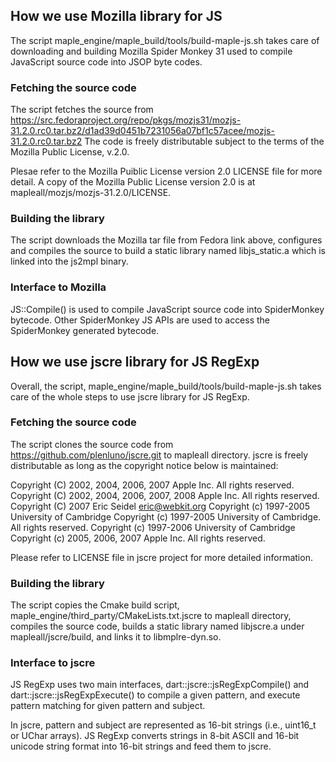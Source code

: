 ## How we use Mozilla library for JS

The script maple_engine/maple_build/tools/build-maple-js.sh takes care of
downloading and building Mozilla Spider Monkey 31 used to compile 
JavaScript source code into JSOP byte codes.

### Fetching the source code

The script fetches the source from 
https://src.fedoraproject.org/repo/pkgs/mozjs31/mozjs-31.2.0.rc0.tar.bz2/d1ad39d0451b7231056a07bf1c57acee/mozjs-31.2.0.rc0.tar.bz2
The code is freely distributable subject to the terms of the Mozilla Public
License, v.2.0.

Plesae refer to the Mozilla Puiblic License version 2.0 LICENSE file for more detail. 
A copy of the Mozilla Public License version 2.0 is at mapleall/mozjs/mozjs-31.2.0/LICENSE.

### Building the library

The script downloads the Mozilla tar file from Fedora link above, configures and compiles
the source to build a static library named libjs_static.a which is linked into the
js2mpl binary.

### Interface to Mozilla

JS::Compile() is used to compile JavaScript source code into SpiderMonkey bytecode.
Other SpiderMonkey JS APIs are used to access the SpiderMonkey generated bytecode.


## How we use jscre library for JS RegExp

Overall, the script, maple_engine/maple_build/tools/build-maple-js.sh takes care
of the whole steps to use jscre library for JS RegExp.

### Fetching the source code

The script clones the source code from https://github.com/plenluno/jscre.git
to mapleall directory. jscre is freely distributable as long as the copyright notice
below is maintained:

Copyright (C) 2002, 2004, 2006, 2007 Apple Inc. All rights reserved.
Copyright (C) 2002, 2004, 2006, 2007, 2008 Apple Inc.  All rights reserved.
Copyright (C) 2007 Eric Seidel <eric@webkit.org>
Copyright (c) 1997-2005 University of Cambridge
Copyright (c) 1997-2005 University of Cambridge. All rights reserved.
Copyright (c) 1997-2006 University of Cambridge
Copyright (c) 2005, 2006, 2007 Apple Inc. All rights reserved.

Please refer to LICENSE file in jscre project for more detailed information.

### Building the library

The script copies the Cmake build script, maple_engine/third_party/CMakeLists.txt.jscre
to mapleall directory, compiles the source code, builds a static library named
libjscre.a under mapleall/jscre/build, and links it to libmplre-dyn.so.

### Interface to jscre

JS RegExp uses two main interfaces, dart::jscre::jsRegExpCompile() and
dart::jscre::jsRegExpExecute() to compile a given pattern, and execute pattern
matching for given pattern and subject.

In jscre, pattern and subject are represented as 16-bit strings (i.e., uint16_t
or UChar arrays). JS RegExp converts strings in 8-bit ASCII and 16-bit unicode
string format into 16-bit strings and feed them to jscre.

